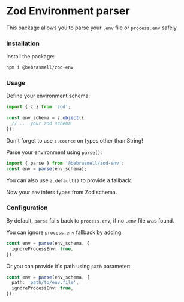 # Zod Environment parser
This package allows you to parse your ```.env``` file or ```process.env``` safely.

### Installation
Install the package:

```bash
npm i @bebrasmell/zod-env
 ```

### Usage
Define your environment schema:
```typescript
import { z } from 'zod';

const env_schema = z.object({
  // ... your zod schema
});
```
Don't forget to use ``` z.coerce ``` on types other than String!

Parse your environment using ```parse()```:

```typescript
import { parse } from '@bebrasmell/zod-env';
const env = parse(env_schema);
```

You can also use ```z.default()``` to provide a fallback.


Now your ```env``` infers types from Zod schema.

### Configuration
By default, ```parse``` falls back to ```process.env```, if no ```.env``` file was found.

You can ignore ```process.env``` fallback by adding:
```typescript
const env = parse(env_schema, {
  ignoreProcessEnv: true,
});
```

Or you can provide it's path using ```path``` parameter:

```typescript
const env = parse(env_schema, {
  path: 'path/to/env.file',
  ignoreProcessEnv: true,
});
```

<!-- ### Upcomming features
1. Allow type-safe usage of ```z.default()``` -->
